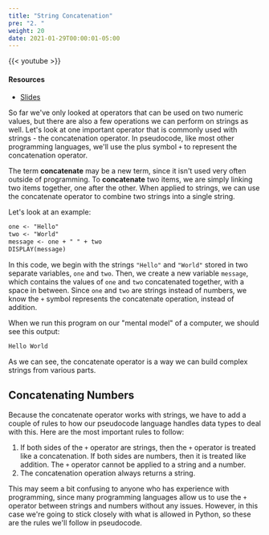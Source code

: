 ```yaml
---
title: "String Concatenation"
pre: "2. "
weight: 20
date: 2021-01-29T00:00:01-05:00
---
```


{{< youtube  >}}

#### Resources

* <a href="slides" target="_blank">Slides</a>

So far we've only looked at operators that can be used on two numeric values, but there are also a few operations we can perform on strings as well. Let's look at one important operator that is commonly used with strings - the concatenation operator. In pseudocode, like most other programming languages, we'll use the plus symbol `+` to represent the concatenation operator. 

The term **concatenate** may be a new term, since it isn't used very often outside of programming. To **concatenate** two items, we are simply linking two items together, one after the other. When applied to strings, we can use the concatenate operator to combine two strings into a single string.

Let's look at an example:

```tex
one <- "Hello"
two <- "World"
message <- one + " " + two
DISPLAY(message)
```

In this code, we begin with the strings `"Hello"` and `"World"` stored in two separate variables, `one` and `two`. Then, we create a new variable `message`, which contains the values of `one` and `two` concatenated together, with a space in between. Since `one` and `two` are strings instead of numbers, we know the `+` symbol represents the concatenate operation, instead of addition.

When we run this program on our "mental model" of a computer, we should see this output:

```tex
Hello World
```

As we can see, the concatenate operator is a way we can build complex strings from various parts.

## Concatenating Numbers

Because the concatenate operator works with strings, we have to add a couple of rules to how our pseudocode language handles data types to deal with this. Here are the most important rules to follow:

1. If both sides of the `+` operator are strings, then the `+` operator is treated like a concatenation. If both sides are numbers, then it is treated like addition. The `+` operator cannot be applied to a string and a number.
1. The concatenation operation always returns a string.

This may seem a bit confusing to anyone who has experience with programming, since many programming languages allow us to use the `+` operator between strings and numbers without any issues. However, in this case we're going to stick closely with what is allowed in Python, so these are the rules we'll follow in pseudocode.